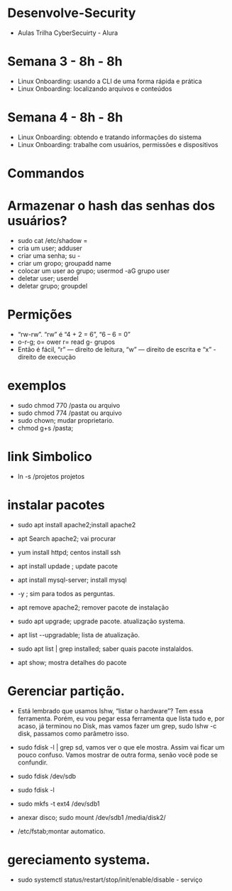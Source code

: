 # Desenvolve-Security
- Aulas Trilha CyberSecuirty - Alura

 # Semana 3 - 8h - 8h
- Linux Onboarding: usando a CLI de uma forma rápida e prática
- Linux Onboarding: localizando arquivos e conteúdos
 # Semana 4 - 8h - 8h
- Linux Onboarding: obtendo e tratando informações do sistema
- Linux Onboarding: trabalhe com usuários, permissões e dispositivos

# Commandos 

#  Armazenar o hash das senhas dos usuários?
 - sudo cat /etc/shadow =
 - cria um user; adduser
 - criar uma senha; su -
 - criar um gropo; groupadd name
 - colocar um user ao grupo; usermod -aG grupo user
 - deletar user; userdel
 - deletar grupo; groupdel

 # Permições
 - “rw-rw”. “rw” é “4 + 2 = 6”, “6 – 6 = 0”
 - o-r-g;  o= ower r= read g- grupos 
 - Então é fácil, “r” — direito de leitura, “w” — direito de escrita e “x” - direito de execução

 # exemplos
 - sudo chmod 770 /pasta ou arquivo
 - sudo chmod 774 /pastat ou arquivo
 - sudo chown; mudar proprietario.
 - chmod g+s /pasta;

 # link Simbolico
 - ln -s /projetos  projetos

 # instalar pacotes
 - sudo apt install apache2;install apache2
 - apt Search apache2; vai procurar
 - yum install httpd; centos install ssh
 - apt install updade ; update pacote
 - apt install mysql-server; install mysql
 - -y ; sim para todos as perguntas.

 - apt remove apache2; remover pacote de instalação
 - sudo apt upgrade; upgrade pacote. atualização systema.
 - apt list --upgradable; lista de atualização.
 - sudo apt list | grep installed; saber quais pacote instalaldos.
 - apt show; mostra detalhes do pacote

# Gerenciar partição.
- Está lembrado que usamos lshw, “listar o hardware”? Tem essa ferramenta. Porém, eu vou pegar essa ferramenta que lista tudo e, por acaso, já terminou no Disk, mas vamos fazer um grep, sudo lshw -c disk, passamos como parâmetro isso.

- sudo fdisk -l | grep sd, vamos ver o que ele mostra. Assim vai ficar um pouco confuso. Vamos mostrar de outra forma, senão você pode se confundir.

- sudo fdisk /dev/sdb
- sudo fdisk -l
- sudo mkfs -t ext4 /dev/sdb1
- anexar disco; sudo mount /dev/sdb1 /media/disk2/
- /etc/fstab;montar automatico.

 # gereciamento systema.

 - sudo systemctl status/restart/stop/init/enable/disable - serviço